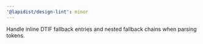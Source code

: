 ```yaml
---
'@lapidist/design-lint': minor
---
```


Handle inline DTIF fallback entries and nested fallback chains when parsing tokens.
